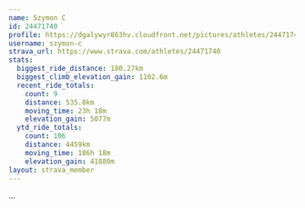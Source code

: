 ```yaml
---
name: Szymon C
id: 24471740
profile: https://dgalywyr863hv.cloudfront.net/pictures/athletes/24471740/7213253/3/large.jpg
username: szymon-c
strava_url: https://www.strava.com/athletes/24471740
stats:
  biggest_ride_distance: 180.27km
  biggest_climb_elevation_gain: 1102.6m
  recent_ride_totals:
    count: 9
    distance: 535.8km
    moving_time: 23h 18m
    elevation_gain: 5077m
  ytd_ride_totals:
    count: 106
    distance: 4459km
    moving_time: 186h 18m
    elevation_gain: 41880m
layout: strava_member
--- 
```

...
